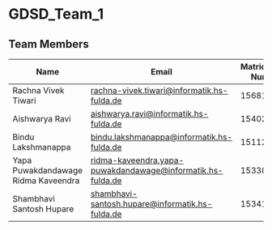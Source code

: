 # GDSD_Team_1

## Team Members

| Name                                | Email                                                     | Matriculation Number | GitHub Username      |
|-------------------------------------|------------------------------------------------------------|-----------------------|-----------------------|
| Rachna Vivek Tiwari                 | rachna-vivek.tiwari@informatik.hs-fulda.de                 | 1568192               | rachna-hs-fulda       |
| Aishwarya Ravi                      | aishwarya.ravi@informatik.hs-fulda.de                      | 1540215               | aishwaryaravi1302     |
| Bindu Lakshmanappa                  | bindu.lakshmanappa@informatik.hs-fulda.de                  | 1511297               | BinduLakshmanappa     |
| Yapa Puwakdandawage Ridma Kaveendra | ridma-kaveendra.yapa-puwakdandawage@informatik.hs-fulda.de | 1533862               | ridmakaveendra7       |
| Shambhavi Santosh Hupare            | shambhavi-santosh.hupare@informatik.hs-fulda.de            | 1534137               | Shambhavi-0506        |
